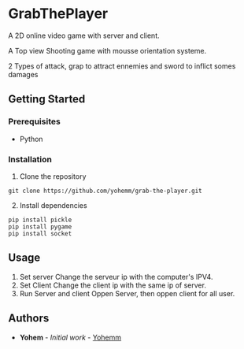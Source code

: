# GrabThePlayer
A 2D online video game with server and client.

A Top view Shooting game with mousse orientation systeme.

2 Types of attack, grap to attract ennemies and sword to inflict somes damages

## Getting Started

### Prerequisites

- Python

### Installation

1. Clone the repository
```git
git clone https://github.com/yohemm/grab-the-player.git
```

2. Install dependencies
```npm
pip install pickle
pip install pygame
pip install socket
```

## Usage

1. Set server
Change the serveur ip with the computer's IPV4.
1. Set Client
Change the client ip with the same ip of server.
2. Run Server and client
Oppen Server, then oppen client for all user.

## Authors

* **Yohem** - *Initial work* - [Yohemm](https://github.com/yohemm)
